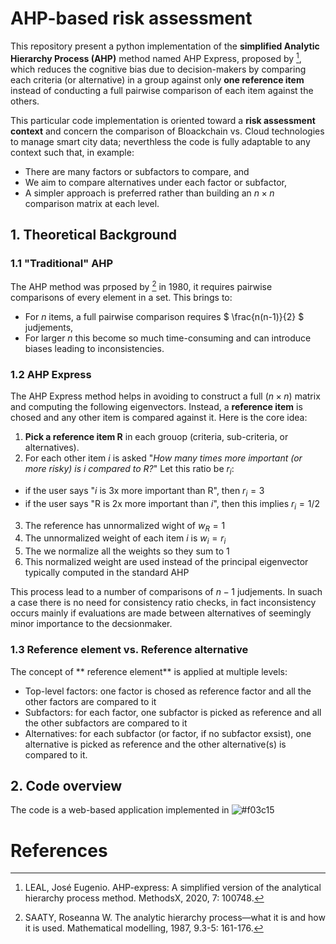 # AHP-based risk assessment
This repository present a python implementation of the **simplified Analytic Hierarchy Process (AHP)** method named AHP Express, proposed by [^1], which reduces the cognitive bias due to decision-makers by comparing each criteria (or alternative) in a group against only **one reference item** instead of conducting a full pairwise comparison of each item against the others. 

This particular code implementation is oriented toward a **risk assessment context** and concern the comparison of Bloackchain vs. Cloud technologies to manage smart city data; neverthless the code is fully adaptable to any context such that, in example: 

- There are many factors or subfactors to compare, and 
- We aim to compare alternatives under each factor or subfactor,
- A simpler approach is preferred rather than building an $` n \times n `$ comparison matrix at each level.

## 1. Theoretical Background
### 1.1 "Traditional" AHP
The AHP method was prposed by [^2] in 1980, it requires pairwise comparisons of every element in a set. This brings to:
- For *n* items, a full pairwise comparison requires $` \frac{n(n-1)}{2} `$ judjements,
- For larger *n* this become so much time-consuming and can introduce biases leading to inconsistencies. 
### 1.2 AHP Express
The AHP Express method helps in avoiding to construct a full $` (n \times n) `$ matrix and computing the following eigenvectors. Instead, a **reference item** is chosed and any other item is compared against it. Here is the core idea: 
1. **Pick a reference item R** in each grouop (criteria, sub-criteria, or alternatives).
2. For each other item *i* is asked "*How many times more important (or more risky) is i compared to R?*"
  Let this ratio be $` r_{i} `$:
  - if the user says "*i* is 3x more important than R", then  $` r_{i} = 3 `$
  - if the user says "R is 2x more important than *i*", then this implies $` r_{i} = 1/2 `$
3. The reference has unnormalized wight of $` w_{R} = 1 `$
4. The unnormalized weight of each item *i* is $` w_{i} = r_{i} `$
5. The we normalize all the weights so they sum to 1
6. This normalized weight are used instead of the principal eigenvector typically computed in the standard AHP

This process lead to a number of comparisons of $` n-1 `$ judjements. In suach a case there is no need for consistency ratio checks, in fact inconsistency occurs mainly if evaluations are made between alternatives of seemingly minor importance to the decsionmaker. 


### 1.3 Reference element vs. Reference alternative 
The concept of ** reference element** is applied at multiple levels: 
- Top-level factors: one factor is chosed as reference factor and all the other factors are compared to it 
- Subfactors: for each factor, one subfactor is picked as reference and all the other subfactors are compared to it
- Alternatives: for each subfactor (or factor, if no subfactor exsist), one alternative is picked as reference and the other alternative(s) is compared to it.


## 2. Code overview 
The code is a web-based application implemented in ![#f03c15](Streamlit) 




# References

[^1]: LEAL, José Eugenio. AHP-express: A simplified version of the analytical hierarchy process method. MethodsX, 2020, 7: 100748.
[^2]: SAATY, Roseanna W. The analytic hierarchy process—what it is and how it is used. Mathematical modelling, 1987, 9.3-5: 161-176.
